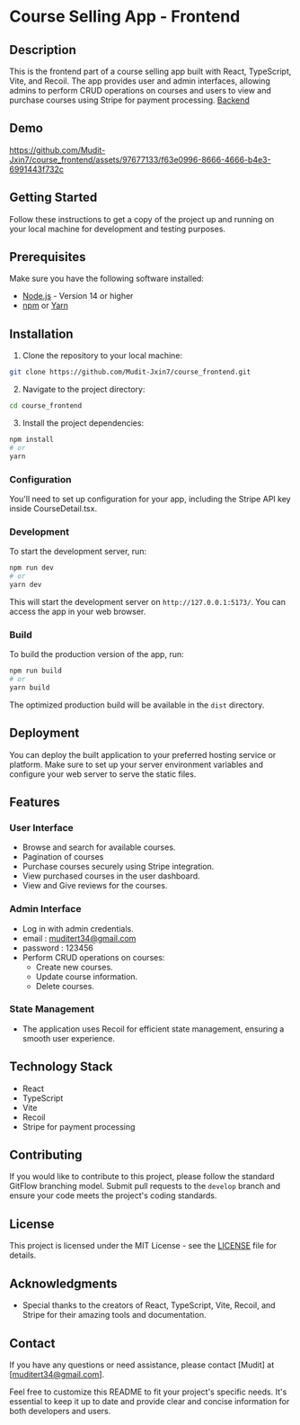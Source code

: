 # Course Selling App - Frontend

## Description

This is the frontend part of a course selling app built with React, TypeScript, Vite, and Recoil. The app provides user and admin interfaces, allowing admins to perform CRUD operations on courses and users to view and purchase courses using Stripe for payment processing.
[Backend](https://github.com/Mudit-Jxin7/course_backend)

## Demo

https://github.com/Mudit-Jxin7/course_frontend/assets/97677133/f63e0996-8666-4666-b4e3-6991443f732c

## Getting Started

Follow these instructions to get a copy of the project up and running on your local machine for development and testing purposes.

## Prerequisites

Make sure you have the following software installed:

- [Node.js](https://nodejs.org/) - Version 14 or higher
- [npm](https://www.npmjs.com/) or [Yarn](https://yarnpkg.com/)

## Installation

1. Clone the repository to your local machine:

```bash
git clone https://github.com/Mudit-Jxin7/course_frontend.git
```

2. Navigate to the project directory:

```bash
cd course_frontend
```

3. Install the project dependencies:

```bash
npm install
# or
yarn
```

### Configuration

You'll need to set up configuration for your app, including the Stripe API key inside CourseDetail.tsx.

### Development

To start the development server, run:

```bash
npm run dev
# or
yarn dev
```

This will start the development server on `http://127.0.0.1:5173/`. You can access the app in your web browser.

### Build

To build the production version of the app, run:

```bash
npm run build
# or
yarn build
```

The optimized production build will be available in the `dist` directory.

## Deployment

You can deploy the built application to your preferred hosting service or platform. Make sure to set up your server environment variables and configure your web server to serve the static files.

## Features

### User Interface

- Browse and search for available courses.
- Pagination of courses
- Purchase courses securely using Stripe integration.
- View purchased courses in the user dashboard.
- View and Give reviews for the courses.

### Admin Interface

- Log in with admin credentials.
- email : muditert34@gmail.com
- password : 123456
- Perform CRUD operations on courses:
  - Create new courses.
  - Update course information.
  - Delete courses.

### State Management

- The application uses Recoil for efficient state management, ensuring a smooth user experience.

## Technology Stack

- React
- TypeScript
- Vite
- Recoil
- Stripe for payment processing

## Contributing

If you would like to contribute to this project, please follow the standard GitFlow branching model. Submit pull requests to the `develop` branch and ensure your code meets the project's coding standards.

## License

This project is licensed under the MIT License - see the [LICENSE](LICENSE) file for details.

## Acknowledgments

- Special thanks to the creators of React, TypeScript, Vite, Recoil, and Stripe for their amazing tools and documentation.

## Contact

If you have any questions or need assistance, please contact [Mudit] at [muditert34@gmail.com].

Feel free to customize this README to fit your project's specific needs. It's essential to keep it up to date and provide clear and concise information for both developers and users.
